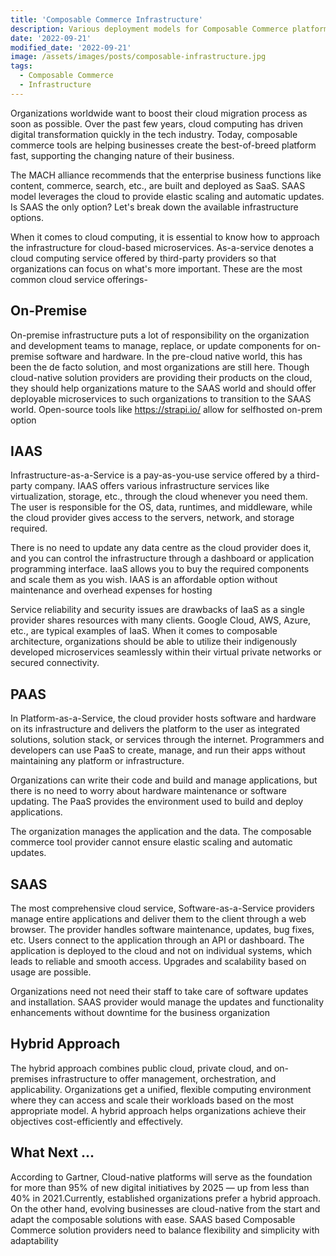 ```yaml
---
title: 'Composable Commerce Infrastructure'
description: Various deployment models for Composable Commerce platforms, onprem, iaas, paas, saas, hybrid
date: '2022-09-21'
modified_date: '2022-09-21'
image: /assets/images/posts/composable-infrastructure.jpg
tags:
  - Composable Commerce
  - Infrastructure
---
```

Organizations worldwide want to boost their cloud migration process as soon as possible. Over the past few years, cloud computing has driven digital transformation quickly in the tech industry. Today, composable commerce tools are helping businesses create the best-of-breed platform fast, supporting the changing nature of their business.

The MACH alliance recommends that the enterprise business functions like content, commerce, search, etc., are built and deployed as SaaS. SAAS model leverages the cloud to provide elastic scaling and automatic updates. Is SAAS the only option? Let's break down the available infrastructure options.

When it comes to cloud computing, it is essential to know how to approach the infrastructure for cloud-based microservices. As-a-service denotes a cloud computing service offered by third-party providers so that organizations can focus on what's more important. These are the most common cloud service offerings-

## On-Premise
On-premise infrastructure puts a lot of responsibility on the organization and development teams to manage, replace, or update components for on-premise software and hardware. In the pre-cloud native world, this has been the de facto solution, and most organizations are still here. Though cloud-native solution providers are providing their products on the cloud, they should help organizations mature to the SAAS world and should offer deployable microservices to such organizations to transition to the SAAS world. Open-source tools like https://strapi.io/ allow for selfhosted on-prem option   

## IAAS
Infrastructure-as-a-Service is a pay-as-you-use service offered by a third-party company. IAAS offers various infrastructure services like virtualization, storage, etc., through the cloud whenever you need them. The user is responsible for the OS, data, runtimes, and middleware, while the cloud provider gives access to the servers, network, and storage required.

There is no need to update any data centre as the cloud provider does it, and you can control the infrastructure through a dashboard or application programming interface. IaaS allows you to buy the required components and scale them as you wish. IAAS is an affordable option without maintenance and overhead expenses for hosting

Service reliability and security issues are drawbacks of IaaS as a single provider shares resources with many clients. Google Cloud, AWS, Azure, etc., are typical examples of IaaS. When it comes to composable architecture, organizations should be able to utilize their indigenously developed microservices seamlessly within their virtual private networks or secured connectivity.

## PAAS
In Platform-as-a-Service, the cloud provider hosts software and hardware on its infrastructure and delivers the platform to the user as integrated solutions, solution stack, or services through the internet. Programmers and developers can use PaaS to create, manage, and run their apps without maintaining any platform or infrastructure.

Organizations can write their code and build and manage applications, but there is no need to worry about hardware maintenance or software updating. The PaaS provides the environment used to build and deploy applications. 

 The organization manages the application and the data. The composable commerce tool provider cannot ensure elastic scaling and automatic updates.

## SAAS
The most comprehensive cloud service, Software-as-a-Service providers manage entire applications and deliver them to the client through a web browser. The provider handles software maintenance, updates, bug fixes, etc. Users connect to the application through an API or dashboard. The application is deployed to the cloud and not on individual systems, which leads to reliable and smooth access. Upgrades and scalability based on usage are possible.

Organizations need not need their staff to take care of software updates and installation. SAAS provider would manage the updates and functionality enhancements without downtime for the business organization

## Hybrid Approach
The hybrid approach combines public cloud, private cloud, and on-premises infrastructure to offer management, orchestration, and applicability. Organizations get a unified, flexible computing environment where they can access and scale their workloads based on the most appropriate model. A hybrid approach helps organizations achieve their objectives cost-efficiently and effectively. 

## What Next ...
According to Gartner, Cloud-native platforms will serve as the foundation for more than 95% of new digital initiatives by 2025 — up from less than 40% in 2021.Currently, established organizations prefer a hybrid approach. On the other hand, evolving businesses are cloud-native from the start and adapt the composable solutions with ease. SAAS based Composable Commerce solution providers need to balance flexibility and simplicity with adaptability

